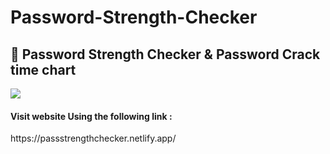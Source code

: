 # Password-Strength-Checker
  <h2>🔐 Password Strength Checker & Password Crack time chart</h2>
  <img src="![Screenshot 2025-06-28 223808](https://github.com/user-attachments/assets/97a5280d-a261-4d0e-8c6c-7fe82ff67fae)" >
  <h4>Visit website Using the following link :</h4>
  https://passstrengthchecker.netlify.app/ <br>
